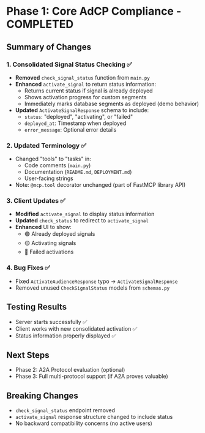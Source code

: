 # Phase 1: Core AdCP Compliance - COMPLETED

## Summary of Changes

### 1. Consolidated Signal Status Checking ✅
- **Removed** `check_signal_status` function from `main.py`
- **Enhanced** `activate_signal` to return status information:
  - Returns current status if signal is already deployed
  - Shows activation progress for custom segments
  - Immediately marks database segments as deployed (demo behavior)
- **Updated** `ActivateSignalResponse` schema to include:
  - `status`: "deployed", "activating", or "failed"
  - `deployed_at`: Timestamp when deployed
  - `error_message`: Optional error details

### 2. Updated Terminology ✅
- Changed "tools" to "tasks" in:
  - Code comments (`main.py`)
  - Documentation (`README.md`, `DEPLOYMENT.md`)
  - User-facing strings
- Note: `@mcp.tool` decorator unchanged (part of FastMCP library API)

### 3. Client Updates ✅
- **Modified** `activate_signal` to display status information
- **Updated** `check_status` to redirect to `activate_signal`
- **Enhanced** UI to show:
  - 🟢 Already deployed signals
  - 🟡 Activating signals
  - 🔴 Failed activations

### 4. Bug Fixes ✅
- Fixed `ActivateAudienceResponse` typo → `ActivateSignalResponse`
- Removed unused `CheckSignalStatus` models from `schemas.py`

## Testing Results
- Server starts successfully ✅
- Client works with new consolidated activation ✅
- Status information properly displayed ✅

## Next Steps
- Phase 2: A2A Protocol evaluation (optional)
- Phase 3: Full multi-protocol support (if A2A proves valuable)

## Breaking Changes
- `check_signal_status` endpoint removed
- `activate_signal` response structure changed to include status
- No backward compatibility concerns (no active users)